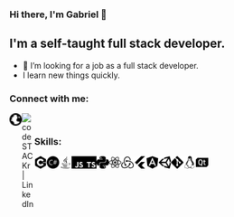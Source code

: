 ### Hi there, I'm Gabriel 👋

## I'm a self-taught full stack developer.
- 👯 I’m looking for a job as a full stack developer.
- I learn new things quickly.

### Connect with me:
[<img align="left" alt="https://gabrielkaszewski.netlify.app/" width="22px" src="https://raw.githubusercontent.com/iconic/open-iconic/master/svg/globe.svg" />][website]
[<img align="left" alt="codeSTACKr | LinkedIn" width="22px" src="https://cdn.jsdelivr.net/npm/simple-icons@v3/icons/linkedin.svg" />][linkedin]

<br />

### Skills:
<img align="left" width="22px" src="./icons/cplusplus.svg">
<img align="left" width="22px" src="./icons/csharp.svg">
<img align="left" width="22px" src="./icons/java.svg">
<img align="left" width="22px" src="./icons/javascript.svg">
<img align="left" width="22px" src="./icons/typescript.svg">
<img align="left" width="22px" src="./icons/python.svg">
<img align="left" width="22px" src="./icons/react.svg">
<img align="left" width="22px" src="./icons/redux.svg">
<img align="left" width="22px" src="./icons/flutter.svg">
<img align="left" width="22px" src="./icons/angular.svg">
<img align="left" width="22px" src="./icons/unity.svg">
<img align="left" width="22px" src="./icons/git.svg">
<img align="left" width="22px" src="./icons/linux.svg">
<img align="left" width="22px" src="./icons/qt.svg">
<br />

[website]: https://gabrielkaszewski.netlify.app/
[linkedin]: https://www.linkedin.com/in/gabriel-kaszewski-5344b3183/
